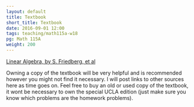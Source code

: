 ```yaml
---
layout: default
title: Textbook
short_title: Textbook
date: 2016-09-01 12:00
tags: teaching/math115a-w18
pg: Math 115A
weight: 200
---
```



[Linear Algebra, by S. Friedberg, et al][book]

Owning a copy of the textbook will be very helpful and is recommended however you might not find it necessary. I will post links to other sources here as time goes on. Feel free to buy an old or used copy of the textbook, it wont be necessary to own the special UCLA edition (just make sure you know which problems are the homework problems).


[book]: https://books.google.com.au/books?id=vyDnnQEACAAJ

